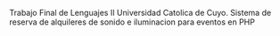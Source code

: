Trabajo Final de Lenguajes II  Universidad Catolica de Cuyo. Sistema de reserva de alquileres de sonido e iluminacion para eventos en PHP
